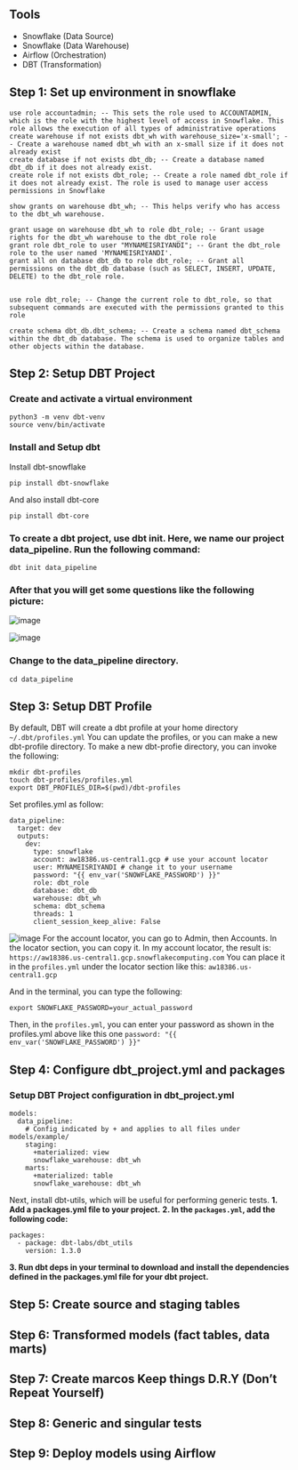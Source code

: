 ## Tools
* Snowflake (Data Source)
* Snowflake (Data Warehouse)
* Airflow (Orchestration)
* DBT (Transformation)

## Step 1: Set up environment in snowflake

```
use role accountadmin; -- This sets the role used to ACCOUNTADMIN, which is the role with the highest level of access in Snowflake. This role allows the execution of all types of administrative operations
create warehouse if not exists dbt_wh with warehouse_size='x-small'; -- Create a warehouse named dbt_wh with an x-small size if it does not already exist
create database if not exists dbt_db; -- Create a database named dbt_db if it does not already exist.
create role if not exists dbt_role; -- Create a role named dbt_role if it does not already exist. The role is used to manage user access permissions in Snowflake

show grants on warehouse dbt_wh; -- This helps verify who has access to the dbt_wh warehouse.

grant usage on warehouse dbt_wh to role dbt_role; -- Grant usage rights for the dbt_wh warehouse to the dbt_role role
grant role dbt_role to user "MYNAMEISRIYANDI"; -- Grant the dbt_role role to the user named 'MYNAMEISRIYANDI'.
grant all on database dbt_db to role dbt_role; -- Grant all permissions on the dbt_db database (such as SELECT, INSERT, UPDATE, DELETE) to the dbt_role role.


use role dbt_role; -- Change the current role to dbt_role, so that subsequent commands are executed with the permissions granted to this role

create schema dbt_db.dbt_schema; -- Create a schema named dbt_schema within the dbt_db database. The schema is used to organize tables and other objects within the database.
```

## Step 2: Setup DBT Project

### Create and activate a virtual environment
```
python3 -m venv dbt-venv
source venv/bin/activate
```
   
### Install and Setup dbt
Install dbt-snowflake
```
pip install dbt-snowflake
```

And also install dbt-core
```
pip install dbt-core
```

### To create a dbt project, use dbt init. Here, we name our project data_pipeline. Run the following command:
```
dbt init data_pipeline
```

### After that you will get some questions like the following picture:
![image](https://github.com/user-attachments/assets/f9a647ea-9ce7-4972-9b62-89b8213bbdb9)


![image](https://github.com/user-attachments/assets/545a92c1-52e4-46ae-94c7-1a9bda997e19)


### Change to the data_pipeline directory.
```
cd data_pipeline
```

## Step 3: Setup DBT Profile
By default, DBT will create a dbt profile at your home directory `~/.dbt/profiles.yml`
You can update the profiles, or you can make a new dbt-profile directory.
To make a new dbt-profie directory, you can invoke the following:
```
mkdir dbt-profiles
touch dbt-profiles/profiles.yml
export DBT_PROFILES_DIR=$(pwd)/dbt-profiles
```

Set profiles.yml as follow:
```
data_pipeline:
  target: dev
  outputs:
    dev:
      type: snowflake
      account: aw18386.us-central1.gcp # use your account locator
      user: MYNAMEISRIYANDI # change it to your username
      password: "{{ env_var('SNOWFLAKE_PASSWORD') }}" 
      role: dbt_role
      database: dbt_db
      warehouse: dbt_wh
      schema: dbt_schema
      threads: 1
      client_session_keep_alive: False
```


![image](https://github.com/user-attachments/assets/d7ebffe4-f403-4690-9de7-5b6e20232672)
For the account locator, you can go to Admin, then Accounts. In the locator section, you can copy it. In my account locator, the result is: `https://aw18386.us-central1.gcp.snowflakecomputing.com`
You can place it in the `profiles.yml` under the locator section like this: `aw18386.us-central1.gcp`

And in the terminal, you can type the following:
```
export SNOWFLAKE_PASSWORD=your_actual_password
```
Then, in the `profiles.yml`, you can enter your password as shown in the profiles.yml above like this one `password: "{{ env_var('SNOWFLAKE_PASSWORD') }}"`




## Step 4: Configure dbt_project.yml and packages
### Setup DBT Project configuration in dbt_project.yml
```
models:
  data_pipeline:
    # Config indicated by + and applies to all files under models/example/
    staging:
      +materialized: view
      snowflake_warehouse: dbt_wh
    marts:
      +materialized: table
      snowflake_warehouse: dbt_wh
```

Next, install dbt-utils, which will be useful for performing generic tests. 
**1. Add a packages.yml file to your project.**
**2. In the `packages.yml`, add the following code:** 
```
packages:
  - package: dbt-labs/dbt_utils
    version: 1.3.0
```
**3. Run dbt deps in your terminal to download and install the dependencies defined in the packages.yml file for your dbt project.**  



## Step 5: Create source and staging tables


## Step 6: Transformed models (fact tables, data marts)


## Step 7: Create marcos Keep things D.R.Y (Don’t Repeat Yourself)


## Step 8: Generic and singular tests


## Step 9: Deploy models using Airflow


